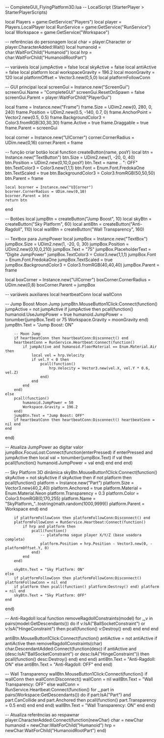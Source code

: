 -- CompleteGUI_FlyingPlatform3D.lua
-- LocalScript (StarterPlayer > StarterPlayerScripts)

local Players = game:GetService("Players")
local player = Players.LocalPlayer
local RunService = game:GetService("RunService")
local Workspace = game:GetService("Workspace")

-- referências do personagem
local char = player.Character or player.CharacterAdded:Wait()
local humanoid = char:WaitForChild("Humanoid")
local hrp = char:WaitForChild("HumanoidRootPart")

-- variáveis
local jumpActive = false
local skyActive = false
local antiActive = false
local platform
local workspaceGravity = 196.2
local moonGravity = 120
local platformOffset = Vector3.new(0,5,0)
local platformFollowConn

-- GUI principal
local screenGui = Instance.new("ScreenGui")
screenGui.Name = "CompleteGUI"
screenGui.ResetOnSpawn = false
screenGui.Parent = player:WaitForChild("PlayerGui")

local frame = Instance.new("Frame")
frame.Size = UDim2.new(0, 280, 0, 240)
frame.Position = UDim2.new(0.5, -140, 0.7, 0)
frame.AnchorPoint = Vector2.new(0.5, 0.5)
frame.BackgroundColor3 = Color3.fromRGB(30,30,30)
frame.Active = true
frame.Draggable = true
frame.Parent = screenGui

local corner = Instance.new("UICorner")
corner.CornerRadius = UDim.new(0,16)
corner.Parent = frame

-- função criar botão
local function createButton(name, posY)
	local btn = Instance.new("TextButton")
	btn.Size = UDim2.new(1, -20, 0, 40)
	btn.Position = UDim2.new(0,10,0,posY)
	btn.Text = name .. ": OFF"
	btn.TextColor3 = Color3.new(1,1,1)
	btn.Font = Enum.Font.FredokaOne
	btn.TextScaled = true
	btn.BackgroundColor3 = Color3.fromRGB(50,50,50)
	btn.Parent = frame

	local bcorner = Instance.new("UICorner")
	bcorner.CornerRadius = UDim.new(0,10)
	bcorner.Parent = btn
	return btn
end

-- Botões
local jumpBtn = createButton("Jump Boost", 10)
local skyBtn = createButton("Sky Platform", 60)
local antiBtn = createButton("Anti-Ragdoll", 110)
local wallBtn = createButton("Wall Transparency", 160)

-- Textbox para JumpPower
local jumpBox = Instance.new("TextBox")
jumpBox.Size = UDim2.new(1, -20, 0, 30)
jumpBox.Position = UDim2.new(0,10,0,210)
jumpBox.Text = "75"
jumpBox.PlaceholderText = "Digite JumpPower"
jumpBox.TextColor3 = Color3.new(1,1,1)
jumpBox.Font = Enum.Font.FredokaOne
jumpBox.TextScaled = true
jumpBox.BackgroundColor3 = Color3.fromRGB(40,40,40)
jumpBox.Parent = frame

local boxCorner = Instance.new("UICorner")
boxCorner.CornerRadius = UDim.new(0,8)
boxCorner.Parent = jumpBox

-- variáveis auxiliares
local heartbeatConn
local wallConn

-- Jump Boost Moon Jump
jumpBtn.MouseButton1Click:Connect(function()
	jumpActive = not jumpActive
	if jumpActive then
		pcall(function()
			humanoid.UseJumpPower = true
			humanoid.JumpPower = tonumber(jumpBox.Text) or 75
			Workspace.Gravity = moonGravity
		end)
		jumpBtn.Text = "Jump Boost: ON"

		-- Moon Jump
		if heartbeatConn then heartbeatConn:Disconnect() end
		heartbeatConn = RunService.Heartbeat:Connect(function()
			if jumpActive and humanoid.FloorMaterial == Enum.Material.Air then
				local vel = hrp.Velocity
				if vel.Y < 0 then
					pcall(function()
						hrp.Velocity = Vector3.new(vel.X, vel.Y * 0.6, vel.Z)
					end)
				end
			end
		end)
	else
		pcall(function()
			humanoid.JumpPower = 50
			Workspace.Gravity = 196.2
		end)
		jumpBtn.Text = "Jump Boost: OFF"
		if heartbeatConn then heartbeatConn:Disconnect() heartbeatConn = nil end
	end
end)

-- Atualiza JumpPower ao digitar valor
jumpBox.FocusLost:Connect(function(enterPressed)
	if enterPressed and jumpActive then
		local val = tonumber(jumpBox.Text)
		if val then
			pcall(function() humanoid.JumpPower = val end)
		end
	end
end)

-- Sky Platform 3D dinâmica
skyBtn.MouseButton1Click:Connect(function()
	skyActive = not skyActive
	if skyActive then
		if not platform then
			pcall(function()
				platform = Instance.new("Part")
				platform.Size = Vector3.new(40,2,40)
				platform.Anchored = true
				platform.Material = Enum.Material.Neon
				platform.Transparency = 0.3
				platform.Color = Color3.fromRGB(0,170,255)
				platform.Name = "SkyPlatform_"..tostring(math.random(1000,9999))
				platform.Parent = Workspace
			end)
		end

		if platformFollowConn then platformFollowConn:Disconnect() end
		platformFollowConn = RunService.Heartbeat:Connect(function()
			if hrp and platform then
				pcall(function()
					-- plataforma segue player X/Y/Z (base voadora completa)
					platform.Position = hrp.Position - Vector3.new(0, -platformOffset.Y, 0)
				end)
			end
		end)

		skyBtn.Text = "Sky Platform: ON"
	else
		if platformFollowConn then platformFollowConn:Disconnect() platformFollowConn = nil end
		if platform then pcall(function() platform:Destroy() end) platform = nil end
		skyBtn.Text = "Sky Platform: OFF"
	end
end)

-- Anti-Ragdoll
local function removeRagdollConstraints(model)
	for _,v in pairs(model:GetDescendants()) do
		if v:IsA("BallSocketConstraint") or v:IsA("HingeConstraint") then
			pcall(function() v:Destroy() end)
		end
	end
end

antiBtn.MouseButton1Click:Connect(function()
	antiActive = not antiActive
	if antiActive then
		removeRagdollConstraints(char)
		char.DescendantAdded:Connect(function(desc)
			if antiActive and (desc:IsA("BallSocketConstraint") or desc:IsA("HingeConstraint")) then
				pcall(function() desc:Destroy() end)
			end
		end)
		antiBtn.Text = "Anti-Ragdoll: ON"
	else
		antiBtn.Text = "Anti-Ragdoll: OFF"
	end
end)

-- Wall Transparency
wallBtn.MouseButton1Click:Connect(function()
	if wallConn then
		wallConn:Disconnect()
		wallConn = nil
		wallBtn.Text = "Wall Transparency: OFF"
	else
		wallConn = RunService.Heartbeat:Connect(function()
			for _,part in pairs(Workspace:GetDescendants()) do
				if part:IsA("Part") and part.CanCollide and part.Anchored then
					pcall(function() part.Transparency = 0.5 end)
				end
			end
		end)
		wallBtn.Text = "Wall Transparency: ON"
	end
end)

-- Atualiza referências ao respawnar
player.CharacterAdded:Connect(function(newChar)
	char = newChar
	humanoid = newChar:WaitForChild("Humanoid")
	hrp = newChar:WaitForChild("HumanoidRootPart")
end)
